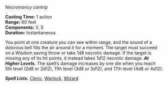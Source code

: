 _Necromancy cantrip_

**Casting Time:** 1 action  
**Range:** 60 feet  
**Components:** V, S  
**Duration:** Instantaneous

You point at one creature you can see within range, and the sound of a dolorous bell fills the air around it for a moment. The target must succeed on a Wisdom saving throw or take 1d8 necrotic damage. If the target is missing any of its hit points, it instead takes 1d12 necrotic damage.
**_At Higher Levels._** The spell’s damage increases by one die when you reach 5th level (2d8 or 2d12), 11th level (3d8 or 3d12), and 17th level (4d8 or 4d12).

**_Spell Lists._** [Cleric](http://dnd5e.wikidot.com/spells:cleric), [Warlock](http://dnd5e.wikidot.com/spells:warlock), [Wizard](http://dnd5e.wikidot.com/spells:wizard)